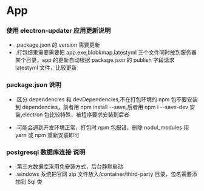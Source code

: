 # App

### 使用 electron-updater 应用更新说明

- .package.json 的 version 需要更新
- .打包结果需要需要把 app.exe,blobkmap,latestyml 三个文件同时放到服务器某个目录，app 的更新自动根据 package.json 的 publish 字段请求 latestyml 文件，比较更新

### package.json 说明

- .区分 dependencies 和 devDependencies,不在打包环境的 npm 包不要安装到 dependencies，前者用 npm install --save,后者用 npm i --save-dev 安装,electron 包比较特殊，被程序要求安装到后者

- .可能会遇到开发环境正常，打包时 npm 包报错，删除 nodul_modules 用 yarn 或 npm 重新安装即可

### postgresql 数据库连接 说明

- .第三方数据库采用免安装方式，后台静默启动
- .windows 系统把官网 zip 文件放入/container/third-party 目录，包名需要添加到 Sql 类
